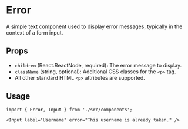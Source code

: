# Error

A simple text component used to display error messages, typically in the context of a form input.

## Props

*   `children` (React.ReactNode, required): The error message to display.
*   `className` (string, optional): Additional CSS classes for the `<p>` tag.
*   All other standard HTML `<p>` attributes are supported.

## Usage

```tsx
import { Error, Input } from './src/components';

<Input label="Username" error="This username is already taken." />
```
